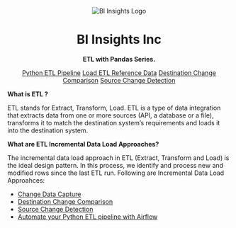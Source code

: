 <p align="center"><img src="https://github.com/hnawaz007/pythondataanalysis/blob/main/img/BIInsightsInc.com.png" alt="BI Insights Logo" /></p>

<h1 align="center">BI Insights Inc</h1>
<p align="center"><b>ETL with Pandas Series.</b></p>

<p align="center">
  <a href="https://www.youtube.com/watch?v=dfouoh9QdUw&t">Python ETL Pipeline</a>
  <a href="https://www.youtube.com/watch?v=W-8tEFAWD5A">Load ETL Reference Data</a>
  <a href="https://www.youtube.com/watch?v=32ErvH_m_no&t">Destination Change Comparison</a>
  <a href="https://www.youtube.com/watch?v=a_T8xRaCO60l">Source Change Detection</a>
</p>

**What is ETL ?**

ETL stands for Extract, Transform, Load. 
ETL is a type of data integration that extracts data from one or more sources (API, a database or a file), transforms it to match the destination system’s requirements and loads it into the destination system.

**What are ETL Incremental Data Load Approaches?**

The incremental data load approach in ETL (Extract, Transform and Load) is the ideal design pattern. 
In this process, we identify and process new and modified rows since the last ETL run.
Following are Incremental Data Load Approahces:

 * <a href="https://www.youtube.com/watch?v=FJSvKgfXgtk&t">Change Data Capture</a>
 * <a href="https://www.youtube.com/watch?v=32ErvH_m_no&t">Destination Change Comparison</a>
 * <a href="https://www.youtube.com/watch?v=a_T8xRaCO60l">Source Change Detection</a>
 * <a href="https://www.youtube.com/watch?v=eZfD6x9FJ4E&t">Automate your Python ETL pipeline with Airflow</a>
